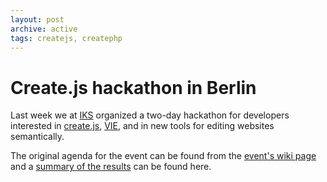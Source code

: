```yaml
---
layout: post
archive: active
tags: createjs, createphp
---
```


# Create.js hackathon in Berlin

Last week we at [IKS][1] organized a two-day hackathon for developers interested in [create.js][2], [VIE][3], and in new tools for
editing websites semantically.

The original agenda for the event can be found from the [event's wiki page][4] and a [summary of the results][5] can be found here.

 [1]: http://www.iks-project.eu/
 [2]: http://createjs.org/
 [3]: http://viejs.org/
 [4]: http://wiki.iks-project.eu/index.php/DevWorkshops/VieBerlin
 [5]: http://bergie.iki.fi/blog/createjs-berlin-hackathon/
